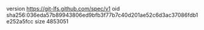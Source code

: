 version https://git-lfs.github.com/spec/v1
oid sha256:036eda57b89943806ed9bfb3f77b7c40d201ae52c6d3ac37086fdb1e252a5fcc
size 4853051
